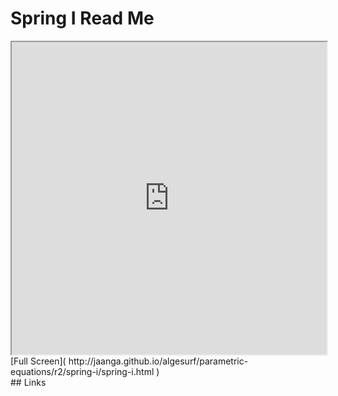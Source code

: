 Spring I Read Me
===

<iframe src='http://jaanga.github.io/algesurf/parametric-equations/r2/spring-i/spring-i.html' width=100% height=500px >
There is an `iframe` here. It is not visible when viewed on github.com/algesurf. To view, please see 'Project Links' below.
</iframe>
[Full Screen]( http://jaanga.github.io/algesurf/parametric-equations/r2/spring-i/spring-i.html )
<br>
## Links 
<http://www.3d-meier.de/tut3/Seite82.html>  

